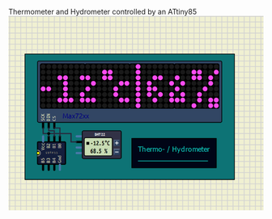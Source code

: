 Thermometer and Hydrometer
controlled by an ATtiny85
![thermo-/hydrometer](https://github.com/Nr5/tiny85_thermo/blob/main/thermo.png)
